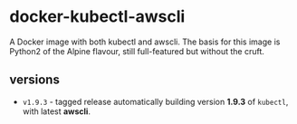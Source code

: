 # docker-kubectl-awscli

A Docker image with both kubectl and awscli. The basis for this image is Python2 of the Alpine flavour, still full-featured but without the cruft.

## versions

- ``v1.9.3`` - tagged release automatically building version **1.9.3** of ``kubectl``, with latest **awscli**.
